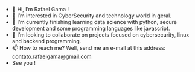 - 👋 Hi, I’m Rafael Gama !
- 👀 I’m interested in CyberSecurity and technology world in geral.
- 🌱 I’m currently finishing learning data science with python, secure development and some programming languages like javascript.
- 💞️ I’m looking to collaborate on projects focused on cybersecurity, linux and backend programming.
- 📫 How to reach me? Well, send me an e-mail at this address: contato.rafaelgama@gmail.com
- See you !

<!---
gamacyber/gamacyber is a ✨ special ✨ repository because its `README.md` (this file) appears on your GitHub profile.
You can click the Preview link to take a look at your changes.
--->
